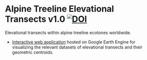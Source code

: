 # **Alpine Treeline Elevational Transects v1.0** [![DOI](https://zenodo.org/badge/754369727.svg)](https://zenodo.org/doi/10.5281/zenodo.10729434)

Elevational transects within alpine treeline ecotones worldwide.

- [Interactive web application](https://ee-treeline.projects.earthengine.app/view/alpine-treeline-elevational-transects) hosted on Google Earth Engine for visualizing the relevant datasets of elevational transects and their geometric centroids.
